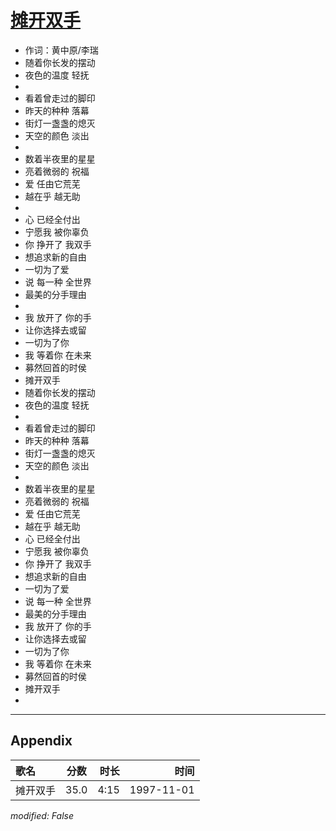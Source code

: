 # [摊开双手](https://music.163.com/song?id=67794)

* 作词：黄中原/李瑞
* 随着你长发的摆动
* 夜色的温度 轻抚
* 
* 看着曾走过的脚印
* 昨天的种种 落幕
* 街灯一盏盏的熄灭
* 天空的颜色 淡出
* 
* 数着半夜里的星星
* 亮着微弱的 祝福
* 爱 任由它荒芜
* 越在乎 越无助
* 
* 心 已经全付出
* 宁愿我 被你辜负
* 你 挣开了 我双手
* 想追求新的自由
* 一切为了爱
* 说 每一种 全世界
* 最美的分手理由
* 
* 我 放开了 你的手
* 让你选择去或留
* 一切为了你
* 我 等着你 在未来
* 募然回首的时侯
* 摊开双手
* 随着你长发的摆动
* 夜色的温度 轻抚
* 
* 看着曾走过的脚印
* 昨天的种种 落幕
* 街灯一盏盏的熄灭
* 天空的颜色 淡出
* 
* 数着半夜里的星星
* 亮着微弱的 祝福
* 爱 任由它荒芜
* 越在乎 越无助
* 心 已经全付出
* 宁愿我 被你辜负
* 你 挣开了 我双手
* 想追求新的自由
* 一切为了爱
* 说 每一种 全世界
* 最美的分手理由
* 我 放开了 你的手
* 让你选择去或留
* 一切为了你
* 我 等着你 在未来
* 募然回首的时侯
* 摊开双手
* 


---

## Appendix

|歌名|分数|时长|时间|
|:---|:---:|---:|---:|
|摊开双手|35.0|4:15|1997-11-01

*modified: False*